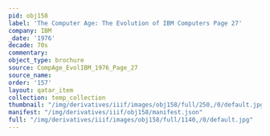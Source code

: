 ```yaml
---
pid: obj158
label: 'The Computer Age: The Evolution of IBM Computers Page 27'
company: IBM
_date: '1976'
decade: 70s
commentary:
object_type: brochure
source: CompAge_EvolIBM_1976_Page_27
source_name:
order: '157'
layout: qatar_item
collection: temp_collection
thumbnail: "/img/derivatives/iiif/images/obj158/full/250,/0/default.jpg"
manifest: "/img/derivatives/iiif/obj158/manifest.json"
full: "/img/derivatives/iiif/images/obj158/full/1140,/0/default.jpg"
---
```


